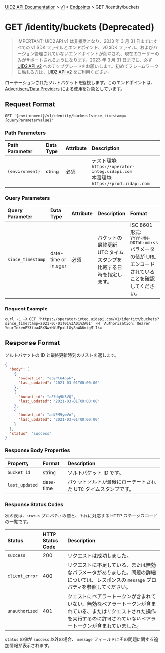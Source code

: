 [UID2 API Documentation](../../README.md) > [v1](../README.md) > [Endpoints](./README.md) > GET /identity/buckets

# GET /identity/buckets (Deprecated)

> IMPORTANT: UID2 API v1 は非推奨となり、2023 年 3 月 31 日までにすべての v1 SDK ファイルとエンドポイント、v0 SDK ファイル、およびバージョン管理されていないエンドポイントが削除され、現在のユーザーのみがサポートされるようになります。2023 年 3 月 31 日までに、必ず [UID2 API v2](../../v2/upgrade/upgrade-guide.md) へのアップグレードをお願いします。初めてフレームワークに触れる方は、[UID2 API v2](../../v2/README.md) をご利用ください。

ローテーションされたソルトバケットを監視します。このエンドポイントは、[Advertisers/Data Providers](../guides/advertiser-dataprovider-guide.md) による使用を対象としています。

## Request Format

`GET '{environment}/v1/identity/buckets?since_timestamp={queryParameterValue}'`

### Path Parameters

| Path Parameter  | Data Type | Attribute | Description                                                                             |
| :-------------- | :-------- | :-------- | :-------------------------------------------------------------------------------------- |
| `{environment}` | string    | 必須      | テスト環境: `https://operator-integ.uidapi.com`<br/>本番環境: `https://prod.uidapi.com` |

### Query Parameters

| Query Parameter   | Data Type            | Attribute | Description                                                       | Format                                                                                                         |
| :---------------- | :------------------- | :-------- | :---------------------------------------------------------------- | :------------------------------------------------------------------------------------------------------------- |
| `since_timestamp` | date-time or integer | 必須      | バケットの最終更新 UTC タイムスタンプを比較する日時を指定します。 | ISO 8601 形式:<br/>`YYYY-MM-DDThh:mm:ss`<br/>パラメータの値が URL エンコードされていることを確認してください。 |

### Request Example

```curl
curl -L -X GET 'https://operator-integ.uidapi.com/v1/identity/buckets?since_timestamp=2021-03-01T01%3A01%3A01' -H 'Authorization: Bearer YourTokenBV3tua4BXNw+HVUFpxLlGy8nWN6mtgMlIk='
```

## Response Format

ソルトバケットの ID と最終更新時刻のリストを返します。

```json
{
  "body": [
    {
      "bucket_id": "a3pPl64opk",
      "last_updated": "2021-03-01T00:00:00"
    },
    {
      "bucket_id": "aENdq9K3VQ",
      "last_updated": "2021-03-01T00:00:00"
    },
    {
      "bucket_id": "adVEM9ywVo",
      "last_updated": "2021-03-01T00:00:00"
    }
  ],
  "status": "success"
}
```

### Response Body Properties

| Property       | Format    | Description                                                     |
| :------------- | :-------- | :-------------------------------------------------------------- |
| `bucket_id`    | string    | ソルトバケット ID です。                                        |
| `last_updated` | date-time | バケットソルトが最後にローテートされた UTC タイムスタンプです。 |

### Response Status Codes

次の表は、`status` プロパティの値と、それに対応する HTTP ステータスコードの一覧です。

| Status         | HTTP Status Code | Description                                                                                                                                                                    |
| :------------- | :--------------- | :----------------------------------------------------------------------------------------------------------------------------------------------------------------------------- |
| `success`      | 200              | リクエストは成功しました。                                                                                                                                                     |
| `client_error` | 400              | リクエストに不足している、または無効なパラメータがありました。問題の詳細については、レスポンスの `message` プロパティを参照してください。                                      |
| `unauthorized` | 401              | クエストにベアラートークンが含まれていない、無効なベアラートークンが含まれている、またはリクエストされた操作を実行するのに許可されていないベアラートークンが含まれていました。 |

`status` の値が `success` 以外の場合、 `message` フィールドにその問題に関する追加情報が表示されます。
